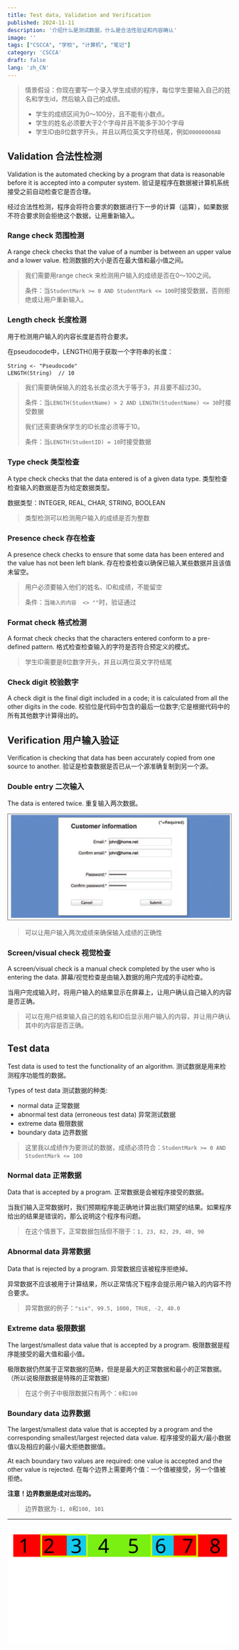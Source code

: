 ```yaml
---
title: Test data, Validation and Verification
published: 2024-11-11
description: '介绍什么是测试数据，什么是合法性验证和内容确认'
image: ''
tags: ["CSCCA", "学校", "计算机", "笔记"]
category: 'CSCCA'
draft: false
lang: 'zh_CN'
---
```


> 情景假设：你现在要写一个录入学生成绩的程序，每位学生要输入自己的姓名和学生id，然后输入自己的成绩。
>
> - 学生的成绩区间为0～100分，且不能有小数点。
> - 学生的姓名必须要大于2个字母并且不能多于30个字母
> - 学生ID由8位数字开头，并且以两位英文字符结尾，例如`00000000AB`

## Validation 合法性检测

Validation is the automated checking by a program that data is reasonable before it is accepted into a computer system. 验证是程序在数据被计算机系统接受之前自动检查它是否合理。

经过合法性检测，程序会将符合要求的数据进行下一步的计算（运算），如果数据不符合要求则会拒绝这个数据，让用重新输入。

### Range check 范围检测

A range check checks that the value of a number is between an upper value and a lower value. 检测数据的大小是否在最大值和最小值之间。

> 我们需要用range check 来检测用户输入的成绩是否在0～100之间。
>
> 条件：当`StudentMark >= 0 AND StudentMark <= 100`时接受数据，否则拒绝或让用户重新输入。

### Length check 长度检测

用于检测用户输入的内容长度是否符合要求。

在pseudocode中，LENGTH()用于获取一个字符串的长度：

```
String <- "Pseudocode"
LENGTH(String)  // 10
```

> 我们需要确保输入的姓名长度必须大于等于3，并且要不超过30。
>
> 条件：当`LENGTH(StudentName) > 2 AND LENGTH(StudentName) <= 30`时接受数据
>
> 我们还需要确保学生的ID长度必须等于10。
>
> 条件：当`LENGTH(StudentID) = 10`时接受数据

### Type check 类型检查

A type check checks that the data entered is of a given data type. 类型检查检查输入的数据是否为给定数据类型。

数据类型：INTEGER, REAL, CHAR, STRING, BOOLEAN

>  类型检测可以检测用户输入的成绩是否为整数

### Presence check 存在检查

A presence check checks to ensure that some data has been entered and the value has not been left blank. 存在检查检查以确保已输入某些数据并且该值未留空。

> 用户必须要输入他们的姓名、ID和成绩，不能留空
>
> 条件：当`输入的内容  <> ""`时，验证通过

### Format check 格式检测

A format check checks that the characters entered conform to a pre-defined pattern. 格式检查检查输入的字符是否符合预定义的模式。

> 学生ID需要是8位数字开头，并且以两位英文字符结尾

### Check digit 校验数字

A check digit is the final digit included in a code; it is calculated from all the other digits in the code. 校验位是代码中包含的最后一位数字;它是根据代码中的所有其他数字计算得出的。

## Verification 用户输入验证

Verification is checking that data has been accurately copied from one source to another. 验证是检查数据是否已从一个源准确复制到另一个源。

### Double entry 二次输入

The data is entered twice. 重复输入两次数据。

![image-20241111180803301](./Test%20data,%20Validation%20and%20Verification.assets/image-20241111180803301.png)

> 可以让用户输入两次成绩来确保输入成绩的正确性

### Screen/visual check 视觉检查

A screen/visual check is a manual check completed by the user who is entering the data. 屏幕/视觉检查是由输入数据的用户完成的手动检查。

当用户完成输入时，将用户输入的结果显示在屏幕上，让用户确认自己输入的内容是否正确。

> 可以在用户结束输入自己的姓名和ID后显示用户输入的内容，并让用户确认其中的内容是否正确。

## Test data

Test data is used to test the functionality of an algorithm. 测试数据是用来检测程序功能性的数据。

Types of test data 测试数据的种类: 

- normal data 正常数据
- abnormal test data (erroneous test data) 异常测试数据
- extreme data 极限数据
- boundary data 边界数据

> 这里我以成绩作为要测试的数据，成绩必须符合：`StudentMark >= 0 AND StudentMark <= 100`

### Normal data 正常数据

Data that is accepted by a program. 正常数据是会被程序接受的数据。

当我们输入正常数据时，我们预期程序能正确地计算出我们期望的结果。如果程序给出的结果是错误的，那么说明这个程序有问题。

> 在这个情景下，正常数据包括但不限于：`1, 23, 82, 29, 40, 90`

### Abnormal data 异常数据

Data that is rejected by a program. 异常数据应该被程序拒绝掉。

异常数据不应该被用于计算结果，所以正常情况下程序会提示用户输入的内容不符合要求。

> 异常数据的例子：`"six", 99.5, 1000, TRUE, -2, 40.0`

### Extreme data 极限数据

The largest/smallest data value that is accepted by a program. 极限数据是程序能接受的最大值和最小值。

极限数据仍然属于正常数据的范畴，但是是最大的正常数据和最小的正常数据。（所以说极限数据是特殊的正常数据）

> 在这个例子中极限数据只有两个：`0`和`100`

### Boundary data 边界数据

The largest/smallest data value that is accepted by a program and the corresponding smallest/largest rejected data value. 程序接受的最大/最小数据值以及相应的最小/最大拒绝数据值。

At each boundary two values are required: one value is accepted and the other value is rejected. 在每个边界上需要两个值：一个值被接受，另一个值被拒绝。

**注意！边界数据是成对出现的。**

> 边界数据为`-1, 0`和`100, 101`

---

![Test data](./Test%20data,%20Validation%20and%20Verification.assets/testdata.svg)
